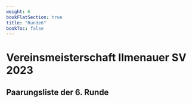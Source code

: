 ```yaml
---
weight: 6
bookFlatSection: true
title: "Runde6"
bookToc: false
---
```


# Vereinsmeisterschaft Ilmenauer SV 2023

## Paarungsliste der 6. Runde